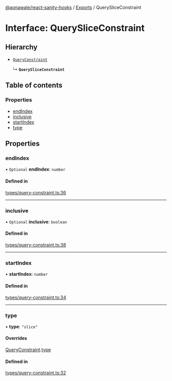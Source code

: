 [@aonawale/react-sanity-hooks](../README.md) / [Exports](../modules.md) / QuerySliceConstraint

# Interface: QuerySliceConstraint

## Hierarchy

- [`QueryConstraint`](QueryConstraint.md)

  ↳ **`QuerySliceConstraint`**

## Table of contents

### Properties

- [endIndex](QuerySliceConstraint.md#endindex)
- [inclusive](QuerySliceConstraint.md#inclusive)
- [startIndex](QuerySliceConstraint.md#startindex)
- [type](QuerySliceConstraint.md#type)

## Properties

### endIndex

• `Optional` **endIndex**: `number`

#### Defined in

[types/query-constraint.ts:36](https://github.com/aonawale/react-sanity-hooks/blob/f030f16/src/types/query-constraint.ts#L36)

___

### inclusive

• `Optional` **inclusive**: `boolean`

#### Defined in

[types/query-constraint.ts:38](https://github.com/aonawale/react-sanity-hooks/blob/f030f16/src/types/query-constraint.ts#L38)

___

### startIndex

• **startIndex**: `number`

#### Defined in

[types/query-constraint.ts:34](https://github.com/aonawale/react-sanity-hooks/blob/f030f16/src/types/query-constraint.ts#L34)

___

### type

• **type**: ``"slice"``

#### Overrides

[QueryConstraint](QueryConstraint.md).[type](QueryConstraint.md#type)

#### Defined in

[types/query-constraint.ts:32](https://github.com/aonawale/react-sanity-hooks/blob/f030f16/src/types/query-constraint.ts#L32)
